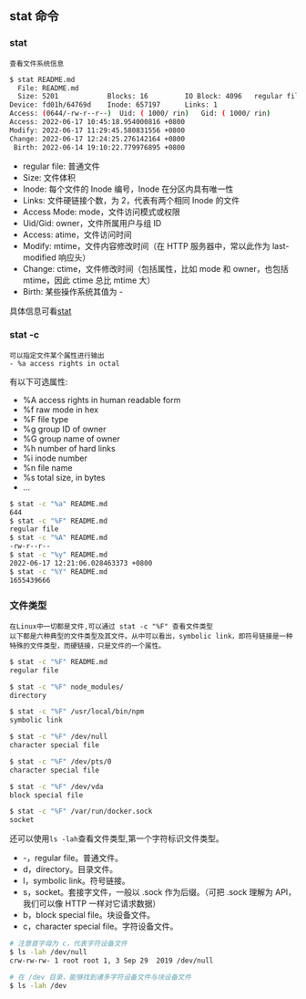 ## stat 命令

### stat

    查看文件系统信息

```Bash
$ stat README.md
  File: README.md
  Size: 5201            Blocks: 16         IO Block: 4096   regular file
Device: fd01h/64769d    Inode: 657197      Links: 1
Access: (0644/-rw-r--r--)  Uid: ( 1000/ rin)   Gid: ( 1000/ rin)
Access: 2022-06-17 10:45:18.954000816 +0800
Modify: 2022-06-17 11:29:45.580831556 +0800
Change: 2022-06-17 12:24:25.276142164 +0800
 Birth: 2022-06-14 19:10:22.779976895 +0800
```

- regular file: 普通文件
- Size: 文件体积
- Inode: 每个文件的 Inode 编号，Inode 在分区内具有唯一性
- Links: 文件硬链接个数，为 2，代表有两个相同 Inode 的文件
- Access Mode: mode，文件访问模式或权限
- Uid/Gid: owner，文件所属用户与组 ID
- Access: atime，文件访问时间
- Modify: mtime，文件内容修改时间（在 HTTP 服务器中，常以此作为 last-modified 响应头）
- Change: ctime，文件修改时间（包括属性，比如 mode 和 owner，也包括 mtime，因此 ctime 总比 mtime 大）
- Birth: 某些操作系统其值为 -

具体信息可看[stat](https://www.man7.org/linux/man-pages/man2/stat.2.html#DESCRIPTION)

### stat -c

    可以指定文件某个属性进行输出
    - %a access rights in octal

有以下可选属性:

- %A access rights in human readable form
- %f raw mode in hex
- %F file type
- %g group ID of owner
- %G group name of owner
- %h number of hard links
- %i inode number
- %n file name
- %s total size, in bytes
- …

```Bash
$ stat -c "%a" README.md
644
$ stat -c "%F" README.md
regular file
$ stat -c "%A" README.md
-rw-r--r--
$ stat -c "%y" README.md
2022-06-17 12:21:06.028463373 +0800
$ stat -c "%Y" README.md
1655439666
```

### 文件类型

    在Linux中一切都是文件,可以通过 stat -c "%F" 查看文件类型
    以下都是六种典型的文件类型及其文件。从中可以看出，symbolic link，即符号链接是一种特殊的文件类型，而硬链接，只是文件的一个属性。

```Bash
$ stat -c "%F" README.md
regular file

$ stat -c "%F" node_modules/
directory

$ stat -c "%F" /usr/local/bin/npm
symbolic link

$ stat -c "%F" /dev/null
character special file

$ stat -c "%F" /dev/pts/0
character special file

$ stat -c "%F" /dev/vda
block special file

$ stat -c "%F" /var/run/docker.sock
socket
```

还可以使用`ls -lah`查看文件类型,第一个字符标识文件类型。

- -，regular file。普通文件。
- d，directory。目录文件。
- l，symbolic link。符号链接。
- s，socket。套接字文件，一般以 .sock 作为后缀。（可把 .sock 理解为 API，我们可以像 HTTP 一样对它请求数据）
- b，block special file。块设备文件。
- c，character special file。字符设备文件。

```Bash
# 注意首字母为 c，代表字符设备文件
$ ls -lah /dev/null
crw-rw-rw- 1 root root 1, 3 Sep 29  2019 /dev/null

# 在 /dev 目录，能够找到诸多字符设备文件与块设备文件
$ ls -lah /dev
```
